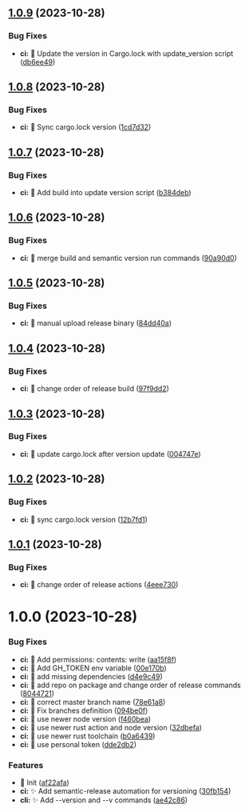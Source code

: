 ## [1.0.9](https://github.com/SpiralOutDotEu/zk_whitelist/compare/v1.0.8...v1.0.9) (2023-10-28)


### Bug Fixes

* **ci:** :bug: Update the version in Cargo.lock with update_version script ([db6ee49](https://github.com/SpiralOutDotEu/zk_whitelist/commit/db6ee49c938a516f6a3ba7984dae696d976414e7))

## [1.0.8](https://github.com/SpiralOutDotEu/zk_whitelist/compare/v1.0.7...v1.0.8) (2023-10-28)


### Bug Fixes

* **ci:** :bug: Sync cargo.lock version ([1cd7d32](https://github.com/SpiralOutDotEu/zk_whitelist/commit/1cd7d327c86a644aab2760c1911cf7e8a8b41e27))

## [1.0.7](https://github.com/SpiralOutDotEu/zk_whitelist/compare/v1.0.6...v1.0.7) (2023-10-28)


### Bug Fixes

* **ci:** :bug: Add build into update version script ([b384deb](https://github.com/SpiralOutDotEu/zk_whitelist/commit/b384deb43c67ef22f28a959857026f2c82f0d7d1))

## [1.0.6](https://github.com/SpiralOutDotEu/zk_whitelist/compare/v1.0.5...v1.0.6) (2023-10-28)


### Bug Fixes

* **ci:** :bug: merge build and semantic version run commands ([90a90d0](https://github.com/SpiralOutDotEu/zk_whitelist/commit/90a90d07f2855cd7b9806905c376dc283c8d1516))

## [1.0.5](https://github.com/SpiralOutDotEu/zk_whitelist/compare/v1.0.4...v1.0.5) (2023-10-28)


### Bug Fixes

* **ci:** :bug: manual upload release binary ([84dd40a](https://github.com/SpiralOutDotEu/zk_whitelist/commit/84dd40ad2b2356cfcb45c7872545e09739eff9e1))

## [1.0.4](https://github.com/SpiralOutDotEu/zk_whitelist/compare/v1.0.3...v1.0.4) (2023-10-28)


### Bug Fixes

* **ci:** :bug: change order of release build ([97f9dd2](https://github.com/SpiralOutDotEu/zk_whitelist/commit/97f9dd2295646dae32d2b8d1fbafc11380a97328))

## [1.0.3](https://github.com/SpiralOutDotEu/zk_whitelist/compare/v1.0.2...v1.0.3) (2023-10-28)


### Bug Fixes

* **ci:** :bug: update cargo.lock after version update ([004747e](https://github.com/SpiralOutDotEu/zk_whitelist/commit/004747e77d159a54bfde45a669aacd3595b7aee3))

## [1.0.2](https://github.com/SpiralOutDotEu/zk_whitelist/compare/v1.0.1...v1.0.2) (2023-10-28)


### Bug Fixes

* **ci:** :bug: sync cargo.lock version ([12b7fd1](https://github.com/SpiralOutDotEu/zk_whitelist/commit/12b7fd1580da0c3865f73b176ab1464397918b25))

## [1.0.1](https://github.com/SpiralOutDotEu/zk_whitelist/compare/v1.0.0...v1.0.1) (2023-10-28)


### Bug Fixes

* **ci:** :bug: change order of release actions ([4eee730](https://github.com/SpiralOutDotEu/zk_whitelist/commit/4eee73057a1aa0522c3289c97bd2fe79544dbf94))

# 1.0.0 (2023-10-28)


### Bug Fixes

* **ci:** :bug: Add  permissions:  contents: write ([aa15f8f](https://github.com/SpiralOutDotEu/zk_whitelist/commit/aa15f8f2e151ff79fccfa0f22404e67dca39a986))
* **ci:** :bug: Add GH_TOKEN env variable ([00e170b](https://github.com/SpiralOutDotEu/zk_whitelist/commit/00e170be532389585d023486fd7234de1adae025))
* **ci:** :bug: add missing dependencies ([d4e9c49](https://github.com/SpiralOutDotEu/zk_whitelist/commit/d4e9c4995b3e77e72605e23264125df027ed4b63))
* **ci:** :bug: add repo on package and change order of release commands ([8044721](https://github.com/SpiralOutDotEu/zk_whitelist/commit/8044721b8f384e6635ed722a53994051398a10c8))
* **ci:** :bug: correct master branch name ([78e61a8](https://github.com/SpiralOutDotEu/zk_whitelist/commit/78e61a89e0f914b83450745a55ab35ea529315c4))
* **ci:** :bug: Fix branches definition ([094be0f](https://github.com/SpiralOutDotEu/zk_whitelist/commit/094be0f08a720a9223aec80104ecf8dea97e3a6f))
* **ci:** :bug: use newer node version ([f460bea](https://github.com/SpiralOutDotEu/zk_whitelist/commit/f460beae4e18771bf71753ea83f9839fe1505bb4))
* **ci:** :bug: use newer rust action and node version ([32dbefa](https://github.com/SpiralOutDotEu/zk_whitelist/commit/32dbefaa3e7770156ceb8413ed3e7133e3110fbb))
* **ci:** :bug: use newer rust toolchain ([b0a6439](https://github.com/SpiralOutDotEu/zk_whitelist/commit/b0a64390f911d12f0b692698016eb7f01faa01a2))
* **ci:** :bug: use personal token ([dde2db2](https://github.com/SpiralOutDotEu/zk_whitelist/commit/dde2db2a271b75deaa2ba7280a26110307cf166f))


### Features

* :tada: Init ([af22afa](https://github.com/SpiralOutDotEu/zk_whitelist/commit/af22afab2c74ce0fb2774546f6d34e30c38fbabd))
* **ci:** :sparkles: Add semantic-release automation for versioning ([30fb154](https://github.com/SpiralOutDotEu/zk_whitelist/commit/30fb154df3747261f6624462dd57468244954087))
* **cli:** :sparkles: Add --version and --v commands ([ae42c86](https://github.com/SpiralOutDotEu/zk_whitelist/commit/ae42c866a6b7b7d974af4ef59009fd201de2748d))

